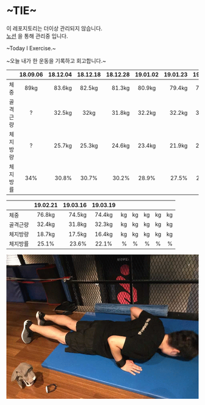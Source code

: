 # ~TIE~

이 레포지토리는 더이상 관리되지 않습니다.
<br/>
[노션](https://www.notion.so/ce988cdbc75146ab9765ba93ba294e23) 을 통해 관리중 입니다.

~Today I Exercise.~

~오늘 내가 한 운동을 기록하고 회고합니다.~

|  | 18.09.06 | 18.12.04 | 18.12.18 | 18.12.28 | 19.01.02 | 19.01.23 | 19.01.31 | 19.02.07 |
|:--------|:--------:|--------:|:--------:|--------:|:--------:|--------:|:--------:|--------:|
| 체중 | 89kg | 83.6kg | 82.5kg | 81.3kg | 80.9kg | 79.4kg | 77.4kg | 77.8kg |
| 골격근량 | ? | 32.5kg | 32kg | 31.8kg | 32.2kg | 32.2kg | 31.8kg | 32.1kg | 
| 체지방량 | ? | 25.7kg | 25.3kg | 24.6kg | 23.4kg | 21.9kg | 20.5kg | 20.7kg |
| 체지방률 | 34% | 30.8% | 30.7% | 30.2% | 28.9% | 27.5% | 26.5% | 26.6% |

|  | 19.02.21 | 19.03.16 | 19.03.19 |  | |  |  |  |
|:--------|:--------:|--------:|:--------:|--------:|:--------:|--------:|:--------:|--------:|
| 체중 | 76.8kg | 74.5kg | 74.4kg | kg | kg | kg | kg | kg |
| 골격근량 | 32.4kg | 31.8kg | 32.3kg | kg | kg | kg | kg | kg | 
| 체지방량 | 18.7kg | 17.5kg | 16.4kg | kg | kg | kg | kg | kg |
| 체지방률 | 25.1% | 23.6% | 22.1% | % | % | % | % | % |


![pushup](./push.gif)
